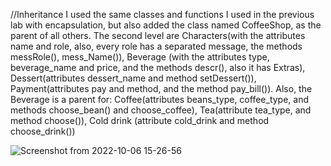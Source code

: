 //Inheritance
I used the same classes and functions I used in the previous lab with encapsulation, but also added the class named CoffeeShop, as the parent of all others.
The second level are Characters(with the attributes name and role, also, every role has a separated message, the methods messRole(), mess_Name()),
Beverage (with the attributes type, beverage_name and price, and the methods descr(), also it has Extras),
Dessert(attributes dessert_name and method setDessert()),
Payment(attributes pay and method, and the method pay_bill()).
Also, the Beverage is a parent for:
Coffee(attributes beans_type, coffee_type, and methods choose_bean() and choose_coffee),
Tea(attribute tea_type, and method choose()),
Cold drink (attribute cold_drink and method choose_drink())

![Screenshot from 2022-10-06 15-26-56](https://user-images.githubusercontent.com/74179246/194312583-982e7e26-cd63-4898-af7e-5c42607fc104.png)
